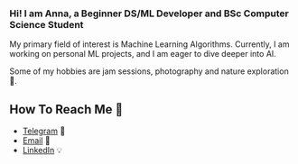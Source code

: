### Hi! I am Anna, a Beginner DS/ML Developer and BSc Computer Science Student

My primary field of interest is Machine Learning Algorithms. Currently, I am working on personal ML projects, and I am eager to dive deeper into AI. 

Some of my hobbies are jam sessions, photography and nature exploration 🌱. 

## How To Reach Me 👀
- [Telegram](https://t.me/anyaachan)  📝
- [Email](anna.danchenko@icloud.com) 📨
- [LinkedIn](https://www.linkedin.com/in/anna-danchenko/) 💡
<!--

Here are some ideas to get you started:

- 🔭 I’m currently working on ...
- 🌱 I’m currently learning ...
- 👯 I’m looking to collaborate on ...
- 🤔 I’m looking for help with ...
- 💬 Ask me about ...
- 📫 How to reach me: ...
- 😄 Pronouns: ...
- ⚡ Fun fact: ...
-->
